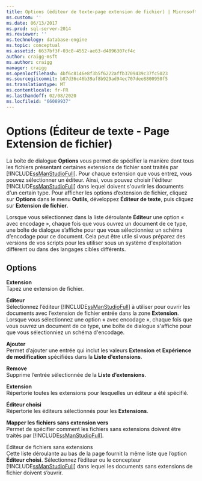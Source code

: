 ```yaml
---
title: Options (éditeur de texte-page extension de fichier) | Microsoft Docs
ms.custom: ''
ms.date: 06/13/2017
ms.prod: sql-server-2014
ms.reviewer: ''
ms.technology: database-engine
ms.topic: conceptual
ms.assetid: 6637bf3f-03c8-4552-ae63-d4896307cf4c
author: craigg-msft
ms.author: craigg
manager: craigg
ms.openlocfilehash: 4bf6c8146e8f3b5f6222affb3709439c37fc5023
ms.sourcegitcommit: b87d36c46b39af8b929ad94ec707dee8800950f5
ms.translationtype: MT
ms.contentlocale: fr-FR
ms.lasthandoff: 02/08/2020
ms.locfileid: "66089937"
---
```

# <a name="options-text-editor---file-extension-page"></a>Options (Éditeur de texte - Page Extension de fichier)
  La boîte de dialogue **Options** vous permet de spécifier la manière dont tous les fichiers présentant certaines extensions de fichier sont traités par [!INCLUDE[ssManStudioFull](../includes/ssmanstudiofull-md.md)]. Pour chaque extension que vous entrez, vous pouvez sélectionner un éditeur. Ainsi, vous pouvez choisir l'éditeur [!INCLUDE[ssManStudioFull](../includes/ssmanstudiofull-md.md)] dans lequel doivent s'ouvrir les documents d'un certain type. Pour afficher les options d’extension de fichier, cliquez sur **Options** dans le menu **Outils**, développez **Éditeur de texte**, puis cliquez sur **Extension de fichier**.  
  
 Lorsque vous sélectionnez dans la liste déroulante **Éditeur** une option « avec encodage », chaque fois que vous ouvrez un document de ce type, une boîte de dialogue s’affiche pour que vous sélectionniez un schéma d’encodage pour ce document. Cela peut être utile si vous préparez des versions de vos scripts pour les utiliser sous un système d'exploitation différent ou dans des langages cibles différents.  
  
## <a name="options"></a>Options  
 **Extension**  
 Tapez une extension de fichier.  
  
 **Éditeur**  
 Sélectionnez l’éditeur [!INCLUDE[ssManStudioFull](../includes/ssmanstudiofull-md.md)] à utiliser pour ouvrir les documents avec l’extension de fichier entrée dans la zone **Extension**. Lorsque vous sélectionnez une option « avec encodage », chaque fois que vous ouvrez un document de ce type, une boîte de dialogue s'affiche pour que vous sélectionniez un schéma d'encodage.  
  
 **Ajouter**  
 Permet d’ajouter une entrée qui inclut les valeurs **Extension** et **Expérience de modification** spécifiées dans la **Liste d’extensions**.  
  
 **Remove**  
 Supprime l’entrée sélectionnée de la **Liste d’extensions**.  
  
 **Extension**  
 Répertorie toutes les extensions pour lesquelles un éditeur a été spécifié.  
  
 **Éditeur choisi**  
 Répertorie les éditeurs sélectionnés pour les **Extensions**.  
  
 **Mapper les fichiers sans extension vers**  
 Permet de spécifier comment les fichiers sans extensions doivent être traités par [!INCLUDE[ssManStudioFull](../includes/ssmanstudiofull-md.md)].  
  
 Éditeur de fichiers sans extensions  
 Cette liste déroulante au bas de la page fournit la même liste que l’option **Éditeur choisi**. Sélectionnez l’éditeur ou le concepteur [!INCLUDE[ssManStudioFull](../includes/ssmanstudiofull-md.md)] dans lequel les documents sans extensions de fichier doivent s’ouvrir.  
  
  
